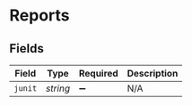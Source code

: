 # Reports


## Fields

| Field              | Type               | Required           | Description        |
| ------------------ | ------------------ | ------------------ | ------------------ |
| `junit`            | *string*           | :heavy_minus_sign: | N/A                |